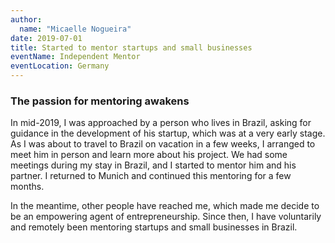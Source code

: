 ```yaml
---
author:
  name: "Micaelle Nogueira"
date: 2019-07-01
title: Started to mentor startups and small businesses
eventName: Independent Mentor
eventLocation: Germany
---
```


### The passion for mentoring awakens

In mid-2019, I was approached by a person who lives in Brazil, asking for guidance in the development of his startup, which was at a very early stage. As I was about to travel to Brazil on vacation in a few weeks, I arranged to meet him in person and learn more about his project. We had some meetings during my stay in Brazil, and I started to mentor him and his partner. I returned to Munich and continued this mentoring for a few months.

In the meantime, other people have reached me, which made me decide to be an empowering agent of entrepreneurship. Since then, I have voluntarily and remotely been mentoring startups and small businesses in Brazil.